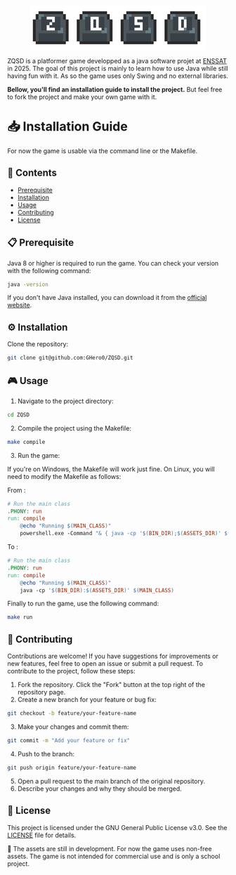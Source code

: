 
<div align = "center">
<img src="./assets/Sprite-0002.png" width = 400px>
</div>

ZQSD is a platformer game developped as a java software projet at [ENSSAT](https://enssat.fr/) in 2025. The goal of this project is mainly to learn how to use Java while still having fun with it. As so the game uses only Swing and no external libraries. 

**Bellow, you'll find an installation guide to install the project.** But feel free to fork the project and make your own game with it. 




# 📥 Installation Guide 

For now the game is usable via the command line or the Makefile. 

## 📂 Contents
- [Prerequisite](#-prerequisite)
- [Installation](#-installation)
- [Usage](#-usage)
- [Contributing](#-contributing)
- [License](#-license)


## 📋 Prerequisite

Java 8 or higher is required to run the game. You can check your version with the following command:

```bash
java -version
```
If you don't have Java installed, you can download it from the [official website](https://www.oracle.com/java/technologies/javase-jdk17-downloads.html).


## ⚙️ Installation
Clone the repository:

```bash
git clone git@github.com:GHero0/ZQSD.git
```

## 🎮 Usage

1. Navigate to the project directory:

```bash
cd ZQSD
```

2. Compile the project using the Makefile:

```bash
make compile
```

3. Run the game:

If you're on Windows, the Makefile will work just fine. On Linux, you will need to modify the Makefile as follows:

From : 

```makefile
# Run the main class
.PHONY: run
run: compile
	@echo "Running $(MAIN_CLASS)"
	powershell.exe -Command "& { java -cp '$(BIN_DIR);$(ASSETS_DIR)' $(MAIN_CLASS) }"
```

To : 

```makefile
# Run the main class
.PHONY: run
run: compile
	@echo "Running $(MAIN_CLASS)"
	java -cp '$(BIN_DIR):$(ASSETS_DIR)' $(MAIN_CLASS)
```

Finally to run the game, use the following command:


```bash
make run
```

## 🤝 Contributing

Contributions are welcome! If you have suggestions for improvements or new features, feel free to open an issue or submit a pull request.
To contribute to the project, follow these steps:
1. Fork the repository.
    Click the "Fork" button at the top right of the repository page.
2. Create a new branch for your feature or bug fix:
```bash
git checkout -b feature/your-feature-name
```
3. Make your changes and commit them:
```bash
git commit -m "Add your feature or fix"
```
4. Push to the branch:
```bash
git push origin feature/your-feature-name
```
5. Open a pull request to the main branch of the original repository.
6. Describe your changes and why they should be merged.


## 📄 License

This project is licensed under the GNU General Public License v3.0. See the [LICENSE](LICENSE) file for details.

🤧 The assets are still in development. For now the game uses non-free assets. The game is not intended for commercial use and is only a school project.





